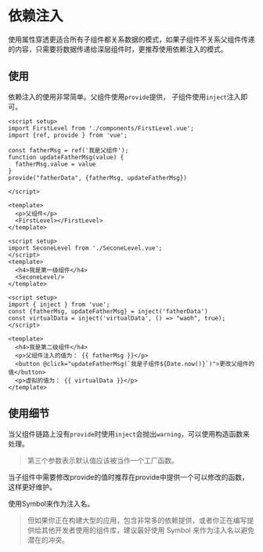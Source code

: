 # 依赖注入

使用属性穿透更适合所有子组件都关系数据的模式，如果子组件不关系父组件传递的内容，只需要将数据传递给深层组件时，更推荐使用依赖注入的模式。

## 使用

依赖注入的使用非常简单。父组件使用`provide`提供， 子组件使用`inject`注入即可。

```vue
<script setup>
import FirstLevel from './components/FirstLevel.vue';
import {ref, provide } from 'vue';

const fatherMsg = ref('我是父组件');
function updateFatherMsg(value) {
  fatherMsg.value = value
}
provide("fatherData", {fatherMsg, updateFatherMsg})

</script>

<template>
  <p>父组件</p>
  <FirstLevel></FirstLevel>
</template>
```

```vue
<script setup>
import SeconeLevel from './SeconeLevel.vue';
</script>
<template>
  <h4>我是第一级组件</h4>
  <SeconeLevel/>
</template>
```

```vue
<script setup>
import { inject } from 'vue';
const {fatherMsg, updateFatherMsg} = inject('fatherData')
const virtualData = inject('virtualData', () => "waoh", true);
</script>

<template>
  <h4>我是第二级组件</h4>
  <p>父组件注入的值为： {{ fatherMsg }}</p>
  <button @click="updateFatherMsg(`我是子组件${Date.now()}`)">更改父组件的值</button>
  <p>虚拟的值为： {{ virtualData }}</p>
</template>
```

## 使用细节

当父组件链路上没有`provide`时使用`inject`会抛出`warning`，可以使用构造函数来处理。

> 第三个参数表示默认值应该被当作一个工厂函数。

当子组件中需要修改provide的值时推荐在provide中提供一个可以修改的函数，这样更好维护。

使用Symbol来作为注入名。

> 但如果你正在构建大型的应用，包含非常多的依赖提供，或者你正在编写提供给其他开发者使用的组件库，建议最好使用 Symbol 来作为注入名以避免潜在的冲突。